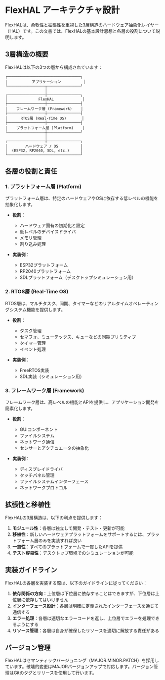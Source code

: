 # FlexHAL アーキテクチャ設計

FlexHALは、柔軟性と拡張性を重視した3層構造のハードウェア抽象化レイヤー（HAL）です。この文書では、FlexHALの基本設計思想と各層の役割について説明します。

## 3層構造の概要

FlexHALは以下の3つの層から構成されています：

```
┌─────────────────────────────────┐
│           アプリケーション          │
└─────────────────┬───────────────┘
                  │
┌─────────────────┼───────────────┐
│              FlexHAL             │
├─────────────────┼───────────────┤
│    フレームワーク層 (Framework)    │
├─────────────────┼───────────────┤
│      RTOS層 (Real-Time OS)       │
├─────────────────┼───────────────┤
│    プラットフォーム層 (Platform)    │
└─────────────────┼───────────────┘
                  │
┌─────────────────┼───────────────┐
│        ハードウェア / OS          │
│  (ESP32, RP2040, SDL, etc.)     │
└─────────────────────────────────┘
```

## 各層の役割と責任

### 1. プラットフォーム層 (Platform)

プラットフォーム層は、特定のハードウェアやOSに依存する低レベルの機能を抽象化します。

- **役割**：
  - ハードウェア固有の初期化と設定
  - 低レベルのデバイスドライバ
  - メモリ管理
  - 割り込み処理

- **実装例**：
  - ESP32プラットフォーム
  - RP2040プラットフォーム
  - SDLプラットフォーム（デスクトップシミュレーション用）

### 2. RTOS層 (Real-Time OS)

RTOS層は、マルチタスク、同期、タイマーなどのリアルタイムオペレーティングシステム機能を提供します。

- **役割**：
  - タスク管理
  - セマフォ、ミューテックス、キューなどの同期プリミティブ
  - タイマー管理
  - イベント処理

- **実装例**：
  - FreeRTOS実装
  - SDL実装（シミュレーション用）

### 3. フレームワーク層 (Framework)

フレームワーク層は、高レベルの機能とAPIを提供し、アプリケーション開発を簡素化します。

- **役割**：
  - GUIコンポーネント
  - ファイルシステム
  - ネットワーク通信
  - センサーとアクチュエータの抽象化

- **実装例**：
  - ディスプレイドライバ
  - タッチパネル管理
  - ファイルシステムインターフェース
  - ネットワークプロトコル

## 拡張性と移植性

FlexHALの3層構造は、以下の利点を提供します：

1. **モジュール性**：各層は独立して開発・テスト・更新が可能
2. **移植性**：新しいハードウェアプラットフォームをサポートするには、プラットフォーム層のみを実装すれば良い
3. **一貫性**：すべてのプラットフォームで一貫したAPIを提供
4. **テスト容易性**：デスクトップ環境でのシミュレーションが可能

## 実装ガイドライン

FlexHALの各層を実装する際は、以下のガイドラインに従ってください：

1. **依存関係の方向**：上位層は下位層に依存することはできますが、下位層は上位層に依存してはいけません
2. **インターフェース設計**：各層は明確に定義されたインターフェースを通じて通信する
3. **エラー処理**：各層は適切なエラーコードを返し、上位層でエラーを処理できるようにする
4. **リソース管理**：各層は自身が確保したリソースを適切に解放する責任がある

## バージョン管理

FlexHALはセマンティックバージョニング（MAJOR.MINOR.PATCH）を採用しています。破壊的変更はMAJORバージョンアップで対応します。バージョン管理はGitのタグとリリースを使用して行います。
